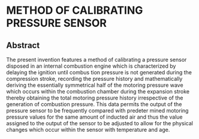 # METHOD OF CALIBRATING PRESSURE SENSOR

## Abstract
The present invention features a method of calibrating a pressure sensor disposed in an internal combustion engine which is characterized by delaying the ignition until combus tion pressure is not generated during the compression stroke, recording the pressure history and mathematically deriving the essentially symmetrical half of the motoring pressure wave which occurs within the combustion chamber during the expansion stroke thereby obtaining the total motoring pressure history irrespective of the generation of combustion pressure. This data permits the output of the pressure sensor to be frequently compared with predeter mined motoring pressure values for the same amount of inducted air and thus the value assigned to the output of the sensor to be adjusted to allow for the physical changes which occur within the sensor with temperature and age.